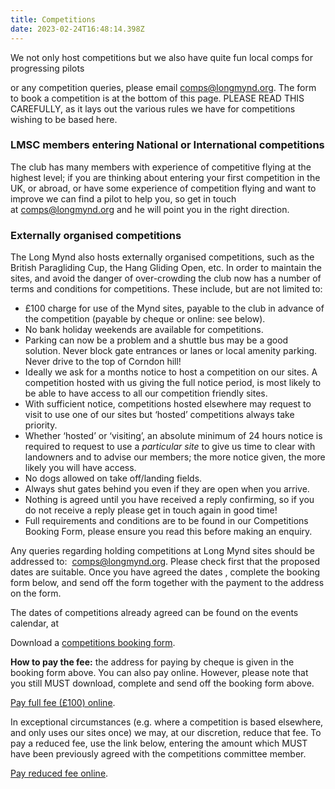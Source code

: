```yaml
---
title: Competitions
date: 2023-02-24T16:48:14.398Z
---
```

W﻿e not only host competitions but we also have quite fun local comps for progressing pilots

or any competition queries, please email [comps@longmynd.org](mailto:comps@longmynd.org). The form to book a competition is at the bottom of this page. PLEASE READ THIS CAREFULLY, as it lays out the various rules we have for competitions wishing to be based here.

### **LMSC members entering National or International competitions**

The club has many members with experience of competitive flying at the highest level; if you are thinking about entering your first competition in the UK, or abroad, or have some experience of competition flying and want to improve we can find a pilot to help you, so get in touch at [comps@longmynd.org](mailto:comps@longmynd.org) and he will point you in the right direction.

### Externally organised competitions

The Long Mynd also hosts externally organised competitions, such as the British Paragliding Cup, the Hang Gliding Open, etc. In order to maintain the sites, and avoid the danger of over-crowding the club now has a number of terms and conditions for competitions. These include, but are not limited to:

* £100 charge for use of the Mynd sites, payable to the club in advance of the competition (payable by cheque or online: see below).
* No bank holiday weekends are available for competitions.
* Parking can now be a problem and a shuttle bus may be a good solution. Never block gate entrances or lanes or local amenity parking. Never drive to the top of Corndon hill!
* Ideally we ask for a months notice to host a competition on our sites. A competition hosted with us giving the full notice period, is most likely to be able to have access to all our competition friendly sites.
* With sufficient notice, competitions hosted elsewhere may request to visit to use one of our sites but ‘hosted’ competitions always take priority.
* Whether ‘hosted’ or ‘visiting’, an absolute minimum of 24 hours notice is required to request to use a *particular site* to give us time to clear with landowners and to advise our members; the more notice given, the more likely you will have access.
* No dogs allowed on take off/landing fields.
* Always shut gates behind you even if they are open when you arrive.
* Nothing is agreed until you have received a reply confirming, so if you do not receive a reply please get in touch again in good time!
* Full requirements and conditions are to be found in our Competitions Booking Form, please ensure you read this before making an enquiry.

Any queries regarding holding competitions at Long Mynd sites should be addressed to:  [comps@longmynd.org](mailto:comps@longmynd.org). Please check first that the proposed dates are suitable. Once you have agreed the dates , complete the booking form below, and send off the form together with the payment to the address on the form.

The dates of competitions already agreed can be found on the events calendar, at [](http://www.longmynd.org/?page_id=11)

Download a [competitions booking form](/img/comp_booking-rev.27032023.doc).

**How to pay the fee:** the address for paying by cheque is given in the booking form above. You can also pay online. However, please note that you still MUST download, complete and send off the booking form above.

[Pay full fee (£100) online](https://www.paypal.com/cgi-bin/webscr?cmd=_s-xclick&hosted_button_id=9FDX829PQB8MN).  

In exceptional circumstances (e.g. where a competition is based elsewhere, and only uses our sites once) we may, at our discretion, reduce that fee. To pay a reduced fee, use the link below, entering the amount which MUST have been previously agreed with the competitions committee member.

[Pay reduced fee online](https://www.paypal.com/cgi-bin/webscr?cmd=_s-xclick&hosted_button_id=9XS9YGMMZ88GU).